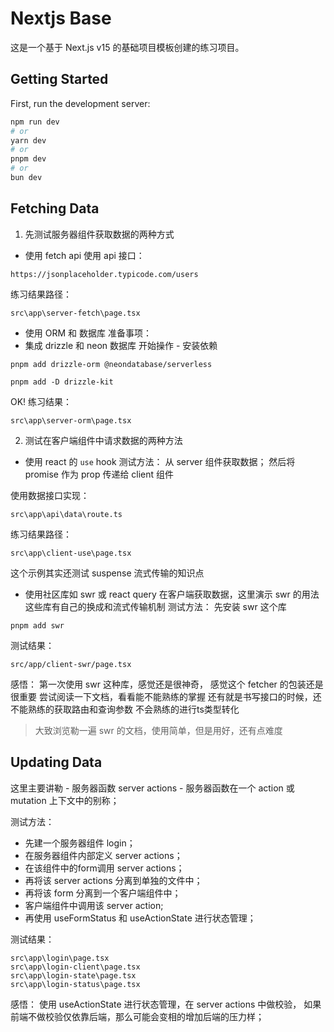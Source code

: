 # Nextjs Base
这是一个基于 Next.js v15 的基础项目模板创建的练习项目。

## Getting Started

First, run the development server:

```bash
npm run dev
# or
yarn dev
# or
pnpm dev
# or
bun dev
```

## Fetching Data
1. 先测试服务器组件获取数据的两种方式
- 使用 fetch api
使用 api 接口：
```
https://jsonplaceholder.typicode.com/users
```
练习结果路径：
```
src\app\server-fetch\page.tsx
```

- 使用 ORM 和 数据库
准备事项：
 - 集成 drizzle 和 neon 数据库
开始操作 - 安装依赖
```
pnpm add drizzle-orm @neondatabase/serverless

pnpm add -D drizzle-kit
```
OK! 练习结果：
```
src\app\server-orm\page.tsx
```

2. 测试在客户端组件中请求数据的两种方法
- 使用 react 的 `use` hook
测试方法：
从 server 组件获取数据；
然后将 promise 作为 prop 传递给 client 组件

使用数据接口实现：
```
src\app\api\data\route.ts
```
练习结果路径：
```
src\app\client-use\page.tsx
```
这个示例其实还测试 suspense 流式传输的知识点

- 使用社区库如 swr 或 react query 在客户端获取数据，这里演示 swr 的用法
这些库有自己的换成和流式传输机制
测试方法：
先安装 swr 这个库
```
pnpm add swr
```
测试结果：
```
src/app/client-swr/page.tsx
```
感悟：
第一次使用 swr 这种库，感觉还是很神奇，
感觉这个 fetcher 的包装还是很重要
尝试阅读一下文档，看看能不能熟练的掌握
还有就是书写接口的时候，还不能熟练的获取路由和查询参数
不会熟练的进行ts类型转化
> 大致浏览勒一遍 swr 的文档，使用简单，但是用好，还有点难度

## Updating Data
这里主要讲勒 - 服务器函数
server actions - 服务器函数在一个 action 或 mutation 上下文中的别称；

测试方法：
 - 先建一个服务器组件 login；
 - 在服务器组件内部定义 server actions；
 - 在该组件中的form调用 server actions；
 - 再将该 server actions 分离到单独的文件中；
 - 再将该 form 分离到一个客户端组件中；
 - 客户端组件中调用该 server action;
 - 再使用 useFormStatus 和 useActionState 进行状态管理；

测试结果：
```
src\app\login\page.tsx
src\app\login-client\page.tsx
src\app\login-state\page.tsx
src\app\login-status\page.tsx
```
感悟：
使用 useActionState 进行状态管理，在 server actions 中做校验，
如果前端不做校验仅依靠后端，那么可能会变相的增加后端的压力样；
